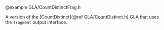 @example GLA/CountDistinctFrag.h

A version of the [CountDistinct](@ref GLA/CountDistinct.h) GLA that uses
the `fragment` output interface.
